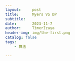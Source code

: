 ```yaml
---
layout:     post
title:      Myers VS DP
subtitle:   
date:       2023-11-7
author:     TimerIzaya
header-img: img/the-first.png
catalog: false
tags:
    - 算法

---
```









